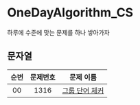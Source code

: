 # OneDayAlgorithm_CS
하루에 수준에 맞는 문제를 하나 쌓아가자

## 문자열
| 순번 | 문제번호 | 문제 이름 |
|:---:|:---:|:---:|
| 00 | 1316 | [그룹 단어 체커](https://www.acmicpc.net/problem/1316) |
